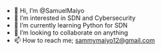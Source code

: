 - 👋 Hi, I’m @SamuelMaiyo
- 👀 I’m interested in SDN and Cybersecurity
- 🌱 I’m currently learning Python  for SDN
- 💞️ I’m looking to collaborate on anything
- 📫 How to reach me; sammymaiyo12@gmail.com

<!---
SamuelMaiyo/SamuelMaiyo is a ✨ special ✨ repository because its `README.md` (this file) appears on your GitHub profile.
You can click the Preview link to take a look at your changes.
--->
